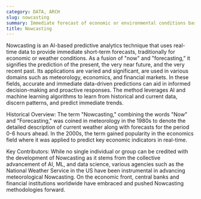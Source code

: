```yaml
---
category: DATA, ARCH
slug: nowcasting
summary: Immediate forecast of economic or environmental conditions based on real-time data evolution using AI models.
title: Nowcasting
---
```


Nowcasting is an AI-based predictive analytics technique that uses real-time data to provide immediate short-term forecasts, traditionally for economic or weather conditions. As a fusion of "now" and "forecasting," it signifies the prediction of the present, the very near future, and the very recent past. Its applications are varied and significant, are used in various domains such as meteorology, economics, and financial markets. In these fields, accurate and immediate data-driven predictions can aid in informed decision-making and proactive responses. The method leverages AI and machine learning algorithms to learn from historical and current data, discern patterns, and predict immediate trends.

Historical Overview: The term "Nowcasting," combining the words "Now" and "Forecasting," was coined in meteorology in the 1980s to denote the detailed description of current weather along with forecasts for the period 0-6 hours ahead. In the 2000s, the term gained popularity in the economics field where it was applied to predict key economic indicators in real-time.

Key Contributors: While no single individual or group can be credited with the development of Nowcasting as it stems from the collective advancement of AI, ML, and data science, various agencies such as the National Weather Service in the US have been instrumental in advancing meteorological Nowcasting. On the economic front, central banks and financial institutions worldwide have embraced and pushed Nowcasting methodologies forward.